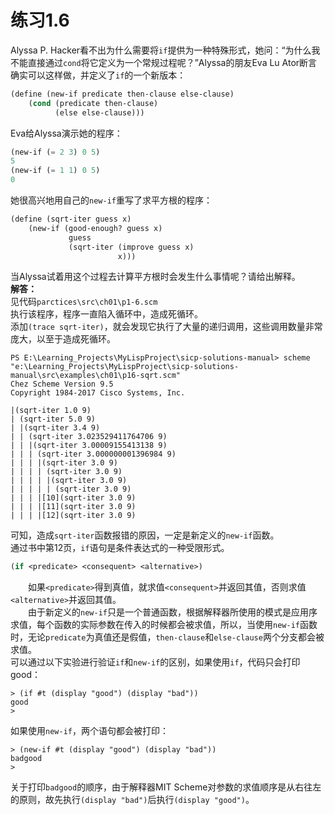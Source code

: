 # 练习1.6
Alyssa P. Hacker看不出为什么需要将`if`提供为一种特殊形式，她问：“为什么我不能直接通过`cond`将它定义为一个常规过程呢？”Alyssa的朋友Eva Lu Ator断言确实可以这样做，并定义了`if`的一个新版本：  
```lisp
(define (new-if predicate then-clause else-clause)
    (cond (predicate then-clause)
		  (else else-clause)))
```
Eva给Alyssa演示她的程序：
```lisp
(new-if (= 2 3) 0 5)
5
(new-if (= 1 1) 0 5)
0
```
她很高兴地用自己的`new-if`重写了求平方根的程序：
```lisp
(define (sqrt-iter guess x)
	(new-if (good-enough? guess x)
		     guess
			 (sqrt-iter (improve guess x)
			 			x)))
```
当Alyssa试着用这个过程去计算平方根时会发生什么事情呢？请给出解释。  
**解答：**  
见代码`parctices\src\ch01\p1-6.scm`  
执行该程序，程序一直陷入循环中，造成死循环。  
添加`(trace sqrt-iter)`，就会发现它执行了大量的递归调用，这些调用数量非常庞大，以至于造成死循环。  
```shell
PS E:\Learning_Projects\MyLispProject\sicp-solutions-manual> scheme "e:\Learning_Projects\MyLispProject\sicp-solutions-manual\src\examples\ch01\p16-sqrt.scm"
Chez Scheme Version 9.5
Copyright 1984-2017 Cisco Systems, Inc.

|(sqrt-iter 1.0 9)
| (sqrt-iter 5.0 9)
| |(sqrt-iter 3.4 9)
| | (sqrt-iter 3.023529411764706 9)  
| | |(sqrt-iter 3.00009155413138 9)  
| | | (sqrt-iter 3.000000001396984 9)
| | | |(sqrt-iter 3.0 9)
| | | | (sqrt-iter 3.0 9)
| | | | |(sqrt-iter 3.0 9)
| | | | | (sqrt-iter 3.0 9)
| | | |[10](sqrt-iter 3.0 9)
| | | |[11](sqrt-iter 3.0 9)
| | | |[12](sqrt-iter 3.0 9)
```
可知，造成`sqrt-iter`函数报错的原因，一定是新定义的`new-if`函数。  
通过书中第12页，`if`语句是条件表达式的一种受限形式。
```lisp
(if <predicate> <consequent> <alternative>)
```
&emsp;&emsp;如果`<predicate>`得到真值，就求值`<consequent>`并返回其值，否则求值`<alternative>`并返回其值。  
&emsp;&emsp;由于新定义的`new-if`只是一个普通函数，根据解释器所使用的模式是应用序求值，每个函数的实际参数在传入的时候都会被求值，所以，当使用`new-if`函数时，无论`predicate`为真值还是假值，`then-clause`和`else-clause`两个分支都会被求值。  
可以通过以下实验进行验证`if`和`new-if`的区别，如果使用`if`，代码只会打印good：  
```shell
> (if #t (display "good") (display "bad"))
good
> 
```
如果使用`new-if`，两个语句都会被打印：
```shell
> (new-if #t (display "good") (display "bad"))
badgood
>
```
关于打印`badgood`的顺序，由于解释器MIT Scheme对参数的求值顺序是从右往左的原则，故先执行`(display "bad")`后执行`(display "good")`。